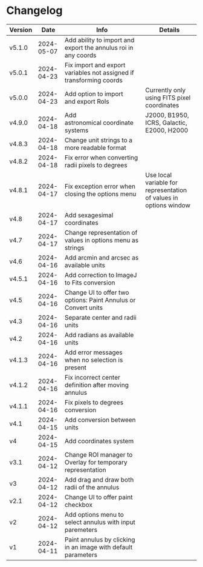 # Changelog

| Version | Date       | Info                                                                | Details                                                           |
| ------- | ---------- | ------------------------------------------------------------------- | ----------------------------------------------------------------- |
| v5.1.0  | 2024-05-07 | Add ability to import and export the annulus roi in any coords      |                                                                   |
| v5.0.1  | 2024-04-23 | Fix import and export variables not assigned if transforming coords |                                                                   |
| v5.0.0  | 2024-04-23 | Add option to import and export RoIs                               | Currently only using FITS pixel coordinates                       |
| v4.9.0  | 2024-04-18 | Add astronomical coordinate systems                                | J2000, B1950, ICRS, Galactic, E2000, H2000                        |
| v4.8.3  | 2024-04-18 | Change unit strings to a more readable format                       |                                                                   |
| v4.8.2  | 2024-04-18 | Fix error when converting radii pixels to degrees                   |                                                                   |
| v4.8.1  | 2024-04-17 | Fix exception error when closing the options menu                  | Use local variable for representation of values in options window |
| v4.8    | 2024-04-17 | Add sexagesimal coordinates                                         |                                                                   |
| v4.7    | 2024-04-17 | Change representation of values in options menu as strings          |                                                                   |
| v4.6    | 2024-04-16 | Add arcmin and arcsec as available units                            |                                                                   |
| v4.5.1  | 2024-04-16 | Add correction to ImageJ to Fits conversion                         |                                                                   |
| v4.5    | 2024-04-16 | Change UI to offer two options: Paint Annulus or Convert units      |                                                                   |
| v4.3    | 2024-04-16 | Separate center and radii units                                     |                                                                   |
| v4.2    | 2024-04-16 | Add radians as available units                                      |                                                                   |
| v4.1.3  | 2024-04-16 | Add error messages when no selection is present                     |                                                                   |
| v4.1.2  | 2024-04-16 | Fix incorrect center definition after moving annulus                |                                                                   |
| v4.1.1  | 2024-04-16 | Fix pixels to degrees conversion                                    |                                                                   |
| v4.1    | 2024-04-15 | Add conversion between units                                       |                                                                   |
| v4      | 2024-04-15 | Add coordinates system                                              |                                                                   |
| v3.1    | 2024-04-12 | Change ROI manager to Overlay for temporary representation          |                                                                   |
| v3      | 2024-04-12 | Add drag and draw both radii of the annulus                         |                                                                   |
| v2.1    | 2024-04-12 | Change UI to offer paint checkbox                                   |                                                                   |
| v2      | 2024-04-12 | Add options menu to select annulus with input paremeters            |                                                                   |
| v1      | 2024-04-11 | Paint annulus by clicking in an image with default parameters       |                                                                   |
